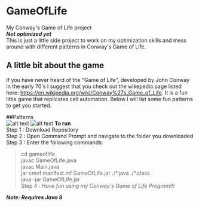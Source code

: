 # GameOfLife
My Conway's Game of Life project  
***Not optimized yet***  
This is just a little side project to work on my optimization skills and mess around with different patterns in Conway's Game of Life.

## A little bit about the game  
If you have never heard of the "Game of Life", developed by John Conway in the
early 70's I suggest that you check out the wikepedia page listed here:
https://en.wikipedia.org/wiki/Conway%27s_Game_of_Life. It is a fun little game that replicates cell automation. Below I will list some fun patterns to get you started.  

##Patterns  
![alt text](https://upload.wikimedia.org/wikipedia/commons/thumb/9/96/Game_of_life_block_with_border.svg/66px-Game_of_life_block_with_border.svg.png)
![alt text](https://upload.wikimedia.org/wikipedia/commons/thumb/9/96/Game_of_life_block_with_border.svg/66px-Game_of_life_block_with_border.svg.png)
**To run**  
Step 1 : Download Repository  
Step 2 : Open Command Prompt and navigate to the folder you downloaded  
Step 3 : Enter the following commands:
> cd gameoflife  
> javac GameOfLife.java  
> javac Main.java  
> jar cmvf manifest.mf GameOfLife.jar ./\*.java ./\*.class  
> java -jar GameOfLife.jar  
Step 4 : *Have fun using my Conway's Game of Life Program!!!*  

***Note: Requires Java 8***